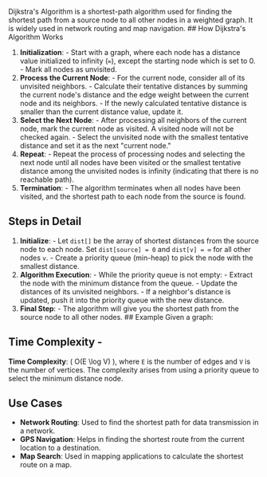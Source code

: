 Dijkstra's Algorithm is a shortest-path algorithm used for finding the shortest path from a source node to all other nodes in a weighted graph. It is widely used in network routing and map navigation. ## How Dijkstra's Algorithm Works 
1. **Initialization**: - Start with a graph, where each node has a distance value initialized to infinity (`∞`), except the starting node which is set to 0. - Mark all nodes as unvisited. 
2. **Process the Current Node**: - For the current node, consider all of its unvisited neighbors. - Calculate their tentative distances by summing the current node's distance and the edge weight between the current node and its neighbors. - If the newly calculated tentative distance is smaller than the current distance value, update it. 
3. **Select the Next Node**: - After processing all neighbors of the current node, mark the current node as visited. A visited node will not be checked again. - Select the unvisited node with the smallest tentative distance and set it as the next "current node."
4. **Repeat**: - Repeat the process of processing nodes and selecting the next node until all nodes have been visited or the smallest tentative distance among the unvisited nodes is infinity (indicating that there is no reachable path). 
5. **Termination**: - The algorithm terminates when all nodes have been visited, and the shortest path to each node from the source is found. 
## Steps in Detail 
1. **Initialize**: - Let `dist[]` be the array of shortest distances from the source node to each node. Set `dist[source] = 0` and `dist[v] = ∞` for all other nodes `v`. - Create a priority queue (min-heap) to pick the node with the smallest distance. 
2. **Algorithm Execution**: - While the priority queue is not empty: - Extract the node with the minimum distance from the queue. - Update the distances of its unvisited neighbors. - If a neighbor's distance is updated, push it into the priority queue with the new distance. 
3. **Final Step**: - The algorithm will give you the shortest path from the source node to all other nodes. ## Example Given a graph:

## Time Complexity - 
**Time Complexity**: \( O(E \log V) \), where `E` is the number of edges and `V` is the number of vertices. The complexity arises from using a priority queue to select the minimum distance node. 
## Use Cases 
- **Network Routing**: Used to find the shortest path for data transmission in a network.
- **GPS Navigation**: Helps in finding the shortest route from the current location to a destination. 
- **Map Search**: Used in mapping applications to calculate the shortest route on a map.